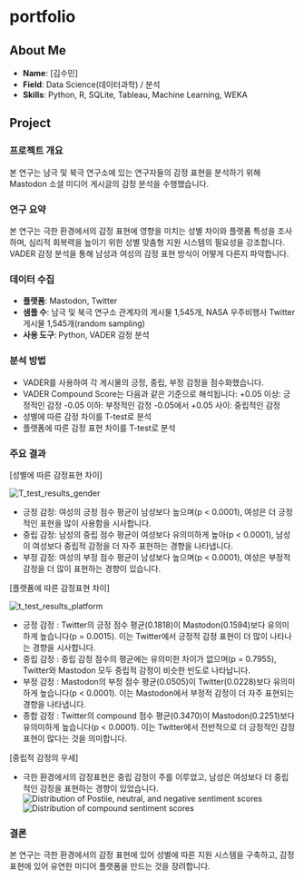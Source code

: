 # portfolio

## About Me
- **Name**: [김수민]
- **Field**: Data Science(데이터과학) / 분석
- **Skills**: Python, R, SQLite, Tableau, Machine Learning, WEKA


## Project
### 프로젝트 개요
본 연구는 남극 및 북극 연구소에 있는 연구자들의 감정 표현을 분석하기 위해 Mastodon 소셜 미디어 게시글의 감정 분석을 수행했습니다.

### 연구 요약
본 연구는 극한 환경에서의 감정 표현에 영향을 미치는 성별 차이와 플랫폼 특성을 조사하며, 심리적 회복력을 높이기 위한 성별 맞춤형 지원 시스템의 필요성을 강조합니다. VADER 감정 분석을 통해 남성과 여성의 감정 표현 방식이 어떻게 다른지 파악합니다.

### 데이터 수집
- **플랫폼**: Mastodon, Twitter
- **샘플 수**: 남극 및 북극 연구소 관계자의 게시물 1,545개, NASA 우주비행사 Twitter 게시물 1,545개(random sampling)
- **사용 도구**: Python, VADER 감정 분석

### 분석 방법
- VADER를 사용하여 각 게시물의 긍정, 중립, 부정 감정을 점수화했습니다.
- VADER Compound Score는 다음과 같은 기준으로 해석됩니다:
  +0.05 이상: 긍정적인 감정
  -0.05 이하: 부정적인 감정
  -0.05에서 +0.05 사이: 중립적인 감정
- 성별에 따른 감정 차이를 T-test로 분석
- 플랫폼에 따른 감정 표현 차이를 T-test로 분석

### 주요 결과
[성별에 따른 감정표현 차이]

![T_test_results_gender](https://github.com/user-attachments/assets/e90e7258-e6dc-45c7-ac39-3aa866a60a92)
- 긍정 감정: 여성의 긍정 점수 평균이 남성보다 높으며(p < 0.0001), 여성은 더 긍정적인 표현을 많이 사용함을 시사합니다.
- 중립 감정: 남성의 중립 점수 평균이 여성보다 유의미하게 높아(p < 0.0001), 남성이 여성보다 중립적 감정을 더 자주 표현하는 경향을 나타냅니다.
- 부정 감정: 여성의 부정 점수 평균이 남성보다 높으며(p < 0.0001), 여성은 부정적 감정을 더 많이 표현하는 경향이 있습니다.

[플랫폼에 따른 감정표현 차이]

![t_test_results_platform](https://github.com/user-attachments/assets/557e574e-213d-440e-a20e-68cb9e0a1b6a)
- 긍정 감정 : Twitter의 긍정 점수 평균(0.1818)이 Mastodon(0.1594)보다 유의미하게 높습니다(p = 0.0015). 이는 Twitter에서 긍정적 감정 표현이 더 많이 나타나는 경향을 시사합니다.
- 중립 감정 : 중립 감정 점수의 평균에는 유의미한 차이가 없으며(p = 0.7955), Twitter와 Mastodon 모두 중립적 감정이 비슷한 빈도로 나타납니다.
- 부정 감정 : Mastodon의 부정 점수 평균(0.0505)이 Twitter(0.0228)보다 유의미하게 높습니다(p < 0.0001). 이는 Mastodon에서 부정적 감정이 더 자주 표현되는 경향을 나타냅니다.
- 종합 감정 : Twitter의 compound 점수 평균(0.3470)이 Mastodon(0.2251)보다 유의미하게 높습니다(p < 0.0001). 이는 Twitter에서 전반적으로 더 긍정적인 감정 표현이 많다는 것을 의미합니다.

[중립적 감정의 우세]

- 극한 환경에서의 감정표현은 중립 감정이 주를 이루었고, 남성은 여성보다 더 중립적인 감정을 표현하는 경향이 있었습니다.
![Distribution of Postiie, neutral, and negative sentiment scores](https://github.com/user-attachments/assets/0e20fc87-23a6-476e-93de-c14eecc6eab3)
![Distribution of compound sentiment scores](https://github.com/user-attachments/assets/4e6a3bbf-25c5-4eca-807e-9f52dddf4943)


### 결론
본 연구는 극한 환경에서의 감정 표현에 있어 성별에 따른 지원 시스템을 구축하고, 감정표현에 있어 유연한 미디어 플랫폼을 만드는 것을 장려합니다.
